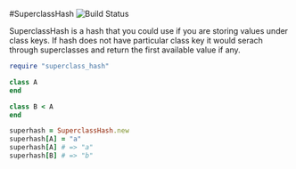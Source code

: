 #SuperclassHash ![Build Status](http://travis-ci.org/piotrj/superclass_hash.png)

SuperclassHash is a hash that you could use if you are storing
values under class keys. If hash does not have particular class key
it would serach through superclasses and return the first available
value if any.

```ruby
require "superclass_hash"

class A
end

class B < A
end

superhash = SuperclassHash.new
superhash[A] = "a"
superhash[A] # => "a"
superhash[B] # => "b"
```



